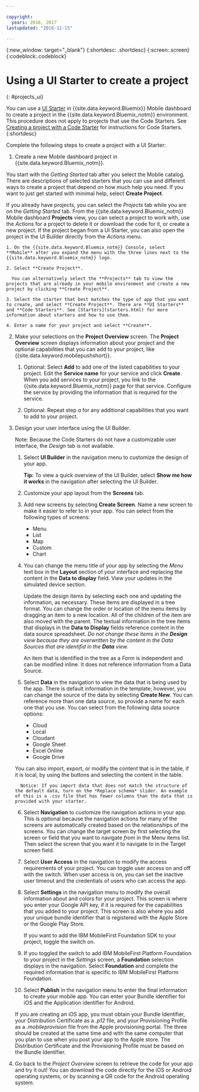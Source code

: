 ```yaml
---

copyright:
  years: 2016, 2017
lastupdated: "2016-12-15"

---
```

{:new_window: target="_blank"}
{:shortdesc: .shortdesc}
{:screen:.screen}
{:codeblock:.codeblock}

# Using a UI Starter to create a project
{: #projects_ui}

You can use a [UI Starter](starters.html#UI_Starter) in {{site.data.keyword.Bluemix}} Mobile dashboard to create a project in the {{site.data.keyword.Bluemix_notm}} environment. This procedure does not apply to projects that use the Code Starters. See [Creating a project with a Code Starter](projects_code.html) for instructions for Code Starters.
{:shortdesc}

Complete the following steps to create a project with a UI Starter:

1. Create a new Mobile dashboard project in {{site.data.keyword.Bluemix_notm}}.

 You start with the *Getting Started* tab after you select the Mobile catalog. There are descriptions of selected starters that you can use and different ways to create a project that depend on how much help you need. If you want to just get started with minimal help, select **Create Project**.

 If you already have projects, you can select the *Projects* tab while you are on the *Getting Started* tab. From the {{site.data.keyword.Bluemix_notm}} Mobile dashboard **Projects** view, you can select a project to work with, use the *Actions* for a project to delete it or download the code for it, or create a new project. If the project began from a UI Starter, you can also open the project in the UI Builder directly from the *Actions* menu. 

	1. On the {{site.data.keyword.Bluemix_notm}} Console, select **Mobile** after you expand the menu with the three lines next to the {{site.data.keyword.Bluemix_notm}} logo. 
	
	2. Select **Create Project**. 

	  You can alternatively select the **Projects** tab to view the projects that are already in your mobile environment and create a new project by clicking **Create Project**. 

	3. Select the starter that best matches the type of app that you want to create, and select **Create Project**. There are **UI Starters** and **Code Starters**. See [Starters](starters.html) for more information about starters and how to use them. 
	
	4. Enter a name for your project and select **Create**.
	
2. Make your selections on the **Project Overview** screen.  The **Project Overview** screen displays information about your project and the optional capabilities that you can add to your project, like {{site.data.keyword.mobilepushshort}}.  

	1. Optional: Select **Add** to add one of the listed capabilities to your project. Edit the **Service name** for your service and click **Create**. When you add services to your project, you link to the {{site.data.keyword.Bluemix_notm}} page for that service. Configure the service by providing the information that is required for the service.
	
	2. Optional: Repeat step *a* for any additional capabilities that you want to add to your project. 

3. Design your user interface using the UI Builder.

   Note: Because the Code Starters do not have a customizable user interface, the *Design* tab is not available.

    1. Select **UI Builder** in the navigation menu to customize the design of your app. 
	
		**Tip:** To view a quick overview of the UI Builder, select **Show me how it works** in the navigation after selecting the UI Builder. 
	
	2. Customize your app layout from the **Screens** tab.
	
	3. Add new screens by selecting **Create Screen**. Name a new screen to make it easier to refer to in your app. You can select from the following types of screens: 
	    * Menu
		* List
		* Map
		* Custom 
		* Chart
		
	4. You can change the menu title of your app by selecting the *Menu* text box in the **Layout** section of your interface and replacing the content in the **Data to display** field. View your updates in the simulated device section.
	
		Update the design items by selecting each one and updating the information, as necessary. These items are displayed in a tree format. You can change the order or location of the menu items by dragging an item to a new location. All of the children of the item are also moved with the parent. The textual information in the tree items that displays in the **Data to Display** fields reference content in the data source spreadsheet. *Do not change these items in the **Design** view because they are overwritten by the content in the Data Sources that are identifid in the **Data** view.* 
		
		An item that is identified in the tree as a *Form* is independent and can be modified inline. It does not reference information from a Data Source.
	
	5. Select **Data** in the navigation to view the data that is being used by the app. There is default information in the template; however, you can change the source of the data by selecting **Create New**. You can reference more than one data source, so provide a name for each one that you use. You can select from the following data source options:
		* Cloud
		* Local
		* Cloudant
		* Google Sheet
		* Excel Online
		* Google Drive
	
	You can also import, export, or modify the content that is in the table, if it is local, by using the buttons and selecting the content in the table.
	     
		 Notice: If you import data that does not match the structure of the default data, turn on the *Replace schema* slider. An example of this is a .csv file that has fewer columns than the data that is provided with your starter.
		 
	6. Select **Navigation** to customize the navigation actions in your app. This is optional because the navigation actions for many of the screens are automatically created based on the relationships of the screens. You can change the target screen by first selecting the screen or field that you want to navigate *from* in the Menu items list. Then select the screen that you want it to navigate *to* in the Target screen field. 
		 
	7. Select **User Access** in the navigation to modify the access requirements of your project. You can toggle user access on and off with the switch. When user access is on, you can set the inactive user timeout and the credentials of users who can access the app.
	
	8. Select **Settings** in the navigation menu to modify the overall information about and colors for your project. This screen is where you enter your Google API key, if it is required for the capabilities that you added to your project. This screen is also where you add your unique bundle identifier that is registered with the Apple Store or the Google Play Store.
	
		If you want to add the IBM MobileFirst Foundation SDK to your project, toggle the switch on.
		
	9. If you toggled the switch to add IBM MobileFirst Platform Foundation to your project in the *Settings* screen, a **Foundation** selection displays in the navigation. Select **Foundation** and complete the required information that is specific to IBM MobileFirst Platform Foundation.
	
	10. Select **Publish** in the navigation menu to enter the final information to create your mobile app. You can enter your Bundle identifier for iOS and the Application identifier for Android.
	
	If you are creating an iOS app, you must obtain your Bundle Identifier, your Distribution Certificate as a *.p12* file, and your Provisioning Profile as a *.mobileprovision* file from the Apple provisioning portal. The three should be created at the same time and with the same computer that you plan to use when you post your app to the Apple store. The Distribution Certificate and the Provisioning Profile must be based on the Bundle Identifier. 	

4.  Go back to the *Project Overview* screen to retrieve the code for your app and try it out! You can download the code directly for the iOS or Android operating systems, or by scanning a QR code for the Android operating system. 


